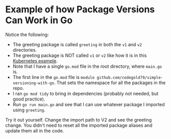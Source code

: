 # Example of how Package Versions Can Work in Go

Notice the following:

- The greeting package is called `greeting` in both the `v1` and `v2` directories.
- The greeting package is NOT called `v1` or `v2` like how it is in this [Kubernetes example](https://github.com/kubernetes/api/blob/master/rbac/v1/types.go).
- Note that I have a single `go.mod` file in the root directory, where `main.go` is.
- The first line in the `go.mod` file is `module github.com/codegold79/simple-versioning-with-go`. That sets the namespace for all the packages in the repo.
- I ran `go mod tidy` to bring in dependencies (probably not needed, but good practice).
- Run `go run main.go` and see that I can use whatever package I imported using `greeting`.

Try it out yourself. Change the import path to V2 and see the greeting change. You didn't need to reset all the imported package aliases and update them all in the code.
